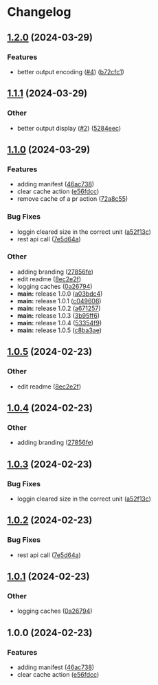 # Changelog

## [1.2.0](https://github.com/TheAngularGuy/clear-cache-of-pull-request/compare/v1.1.1...v1.2.0) (2024-03-29)


### Features

* better output encoding ([#4](https://github.com/TheAngularGuy/clear-cache-of-pull-request/issues/4)) ([b72cfc1](https://github.com/TheAngularGuy/clear-cache-of-pull-request/commit/b72cfc1f367dff349b2d5df4eced712978e220a6))

## [1.1.1](https://github.com/TheAngularGuy/clear-cache-of-pull-request/compare/v1.1.0...v1.1.1) (2024-03-29)


### Other

* better output display ([#2](https://github.com/TheAngularGuy/clear-cache-of-pull-request/issues/2)) ([5284eec](https://github.com/TheAngularGuy/clear-cache-of-pull-request/commit/5284eec4300c63041a0826b8d4e8f2d85ec51bc5))

## [1.1.0](https://github.com/TheAngularGuy/clear-cache-of-pull-request/compare/v1.0.5...v1.1.0) (2024-03-29)


### Features

* adding manifest ([46ac738](https://github.com/TheAngularGuy/clear-cache-of-pull-request/commit/46ac7387ecd890f35496cf76dd219307c1f36ec1))
* clear cache action ([e56fdcc](https://github.com/TheAngularGuy/clear-cache-of-pull-request/commit/e56fdcc3e36820233ceba9ca8a634c13284d3a22))
* remove cache of a pr action ([72a8c55](https://github.com/TheAngularGuy/clear-cache-of-pull-request/commit/72a8c556620673b47f5efa7852bf663fee63cd21))


### Bug Fixes

* loggin cleared size in the correct unit ([a52f13c](https://github.com/TheAngularGuy/clear-cache-of-pull-request/commit/a52f13c4c2a8598a7ce9c1fd989955b39074b74d))
* rest api call ([7e5d64a](https://github.com/TheAngularGuy/clear-cache-of-pull-request/commit/7e5d64a210ea0657d9cce1104b1714580e6ed381))


### Other

* adding branding ([27856fe](https://github.com/TheAngularGuy/clear-cache-of-pull-request/commit/27856fea63b29d846c5151c7532d11b5aa288ae0))
* edit readme ([8ec2e2f](https://github.com/TheAngularGuy/clear-cache-of-pull-request/commit/8ec2e2f4935a716556e28c45d11c0b291f8de314))
* logging caches ([0a26794](https://github.com/TheAngularGuy/clear-cache-of-pull-request/commit/0a26794b72900aa06f0f90b9decdc372ec91346c))
* **main:** release 1.0.0 ([a03bdc4](https://github.com/TheAngularGuy/clear-cache-of-pull-request/commit/a03bdc443c978a74e1eab94825125dea44d0bc07))
* **main:** release 1.0.1 ([c049606](https://github.com/TheAngularGuy/clear-cache-of-pull-request/commit/c049606e0c05a22650a375c410fb09db5621cf8e))
* **main:** release 1.0.2 ([a671257](https://github.com/TheAngularGuy/clear-cache-of-pull-request/commit/a6712575b99186f72a9f986be8f4c54dd96b0c5d))
* **main:** release 1.0.3 ([3b95ff6](https://github.com/TheAngularGuy/clear-cache-of-pull-request/commit/3b95ff6152a84cdbd616820a30efdf309662894c))
* **main:** release 1.0.4 ([53354f9](https://github.com/TheAngularGuy/clear-cache-of-pull-request/commit/53354f9af54bd74f74b513ca6b515b3e860299c1))
* **main:** release 1.0.5 ([c8ba3ae](https://github.com/TheAngularGuy/clear-cache-of-pull-request/commit/c8ba3aec6231b6cd74a06d2fe0e823df6f14c28d))

## [1.0.5](https://github.com/TheAngularGuy/clear-cache-by-prefix-action/compare/v1.0.4...v1.0.5) (2024-02-23)


### Other

* edit readme ([8ec2e2f](https://github.com/TheAngularGuy/clear-cache-by-prefix-action/commit/8ec2e2f4935a716556e28c45d11c0b291f8de314))

## [1.0.4](https://github.com/TheAngularGuy/clear-cache-by-prefix-action/compare/v1.0.3...v1.0.4) (2024-02-23)


### Other

* adding branding ([27856fe](https://github.com/TheAngularGuy/clear-cache-by-prefix-action/commit/27856fea63b29d846c5151c7532d11b5aa288ae0))

## [1.0.3](https://github.com/TheAngularGuy/clear-cache-by-prefix-action/compare/v1.0.2...v1.0.3) (2024-02-23)


### Bug Fixes

* loggin cleared size in the correct unit ([a52f13c](https://github.com/TheAngularGuy/clear-cache-by-prefix-action/commit/a52f13c4c2a8598a7ce9c1fd989955b39074b74d))

## [1.0.2](https://github.com/TheAngularGuy/clear-cache-by-prefix-action/compare/v1.0.1...v1.0.2) (2024-02-23)


### Bug Fixes

* rest api call ([7e5d64a](https://github.com/TheAngularGuy/clear-cache-by-prefix-action/commit/7e5d64a210ea0657d9cce1104b1714580e6ed381))

## [1.0.1](https://github.com/TheAngularGuy/clear-cache-by-prefix-action/compare/v1.0.0...v1.0.1) (2024-02-23)


### Other

* logging caches ([0a26794](https://github.com/TheAngularGuy/clear-cache-by-prefix-action/commit/0a26794b72900aa06f0f90b9decdc372ec91346c))

## 1.0.0 (2024-02-23)


### Features

* adding manifest ([46ac738](https://github.com/TheAngularGuy/clear-cache-by-prefix-action/commit/46ac7387ecd890f35496cf76dd219307c1f36ec1))
* clear cache action ([e56fdcc](https://github.com/TheAngularGuy/clear-cache-by-prefix-action/commit/e56fdcc3e36820233ceba9ca8a634c13284d3a22))
